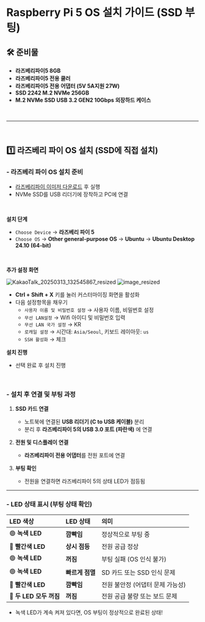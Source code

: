 # Raspberry Pi 5 OS 설치 가이드 (SSD 부팅)

## 🛠️ 준비물
- **라즈베리파이5 8GB**
- **라즈베리파이5 전용 쿨러**
- **라즈베리파이5 전용 어댑터 (5V 5A지원 27W)**
- **SSD 2242 M.2 NVMe 256GB**
- **M.2 NVMe SSD USB 3.2 GEN2 10Gbps 외장하드 케이스**
<br>

---

<br>


## 1️⃣ **라즈베리 파이 OS 설치 (SSD에 직접 설치)**

### - **라즈베리 파이 OS 설치 준비**
-  [라즈베리파이 이미저 다운로드](https://www.raspberrypi.com/software/) 후 실행
-  NVMe SSD를 USB 리더기에 장착하고 PC에 연결
<br>

**설치 단계**
- `Choose Device` → **라즈베리 파이 5**
- `Choose OS` → **Other general-purpose OS** → **Ubuntu** → **Ubuntu Desktop 24.10 (64-bit)**
<br>

**추가 설정 화면**

![KakaoTalk_20250313_132545867_resized](https://github.com/user-attachments/assets/9e2c3968-5775-4e2c-995a-f61589882a3b)
![image_resized](https://github.com/user-attachments/assets/ee1f0ce0-3223-42bd-ae6c-21c7d4fec0fe)

- **Ctrl + Shift + X** 키를 눌러 커스터마이징 화면을 활성화
- 다음 설정항목을 채우기
  - `사용자 이름 및 비밀번호 설정` → 사용자 이름, 비밀번호 설정
  - `무선 LAN설정` → Wifi 아이디 및 비밀번호 입력
  - `무선 LAN 국가 설정` → KR
  - `로캐일 설정` → 시간대: `Asia/Seoul`, 키보드 레이아웃: `us`
  - `SSH 활성화` → 체크  


**설치 진행**
- 선택 완료 후 설치 진행
<br>

### - **설치 후 연결 및 부팅 과정**

1. **SSD 카드 연결**
   - 노트북에 연결된 **USB 리더기 (C to USB 케이블)** 분리
   - 분리 후 **라즈베리파이 5의 USB 3.0 포트 (파란색)** 에 연결

2. **전원 및 디스플레이 연결**
   - **라즈베리파이 전용 어댑터**를 전원 포트에 연결

3. **부팅 확인**
   - 전원을 연결하면 라즈베리파이 5의 상태 LED가 점등됨

---

### - **LED 상태 표시 (부팅 상태 확인)**

| **LED 색상** | **LED 상태** | **의미** |
|:--------------|:--------------|:------------|
| 🟢 **녹색 LED** | **깜빡임** | 정상적으로 부팅 중 |
| 🔴 **빨간색 LED** | **상시 점등** | 전원 공급 정상 |
| 🟢 **녹색 LED** | **꺼짐** | 부팅 실패 (OS 인식 불가) |
| 🟢 **녹색 LED** | **빠르게 점멸** | SD 카드 또는 SSD 인식 문제 |
| 🔴 **빨간색 LED** | **깜빡임** | 전원 불안정 (어댑터 문제 가능성) |
| 🚫 **두 LED 모두 꺼짐** | **꺼짐** | 전원 공급 불량 또는 보드 문제 |

- 녹색 LED가 계속 켜져 있다면, OS 부팅이 정상적으로 완료된 상태!

